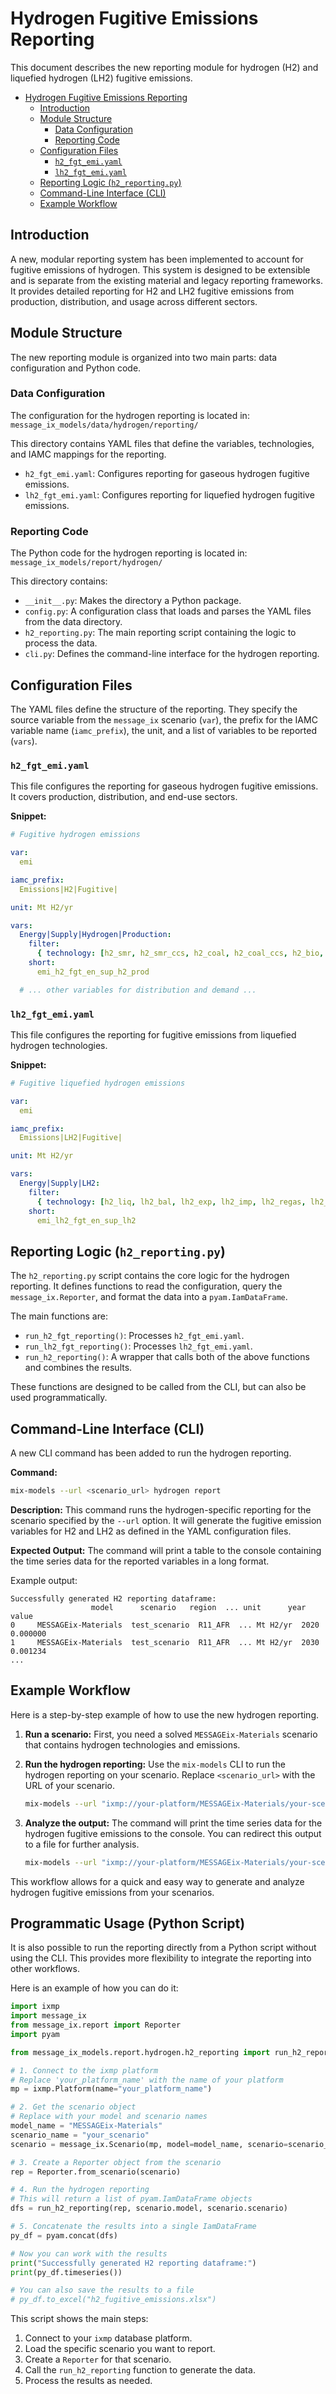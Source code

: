 # Hydrogen Fugitive Emissions Reporting

This document describes the new reporting module for hydrogen (H2) and liquefied hydrogen (LH2) fugitive emissions.

- [Hydrogen Fugitive Emissions Reporting](#hydrogen-fugitive-emissions-reporting)
  - [Introduction](#introduction)
  - [Module Structure](#module-structure)
    - [Data Configuration](#data-configuration)
    - [Reporting Code](#reporting-code)
  - [Configuration Files](#configuration-files)
    - [`h2_fgt_emi.yaml`](#h2_fgt_emiyaml)
    - [`lh2_fgt_emi.yaml`](#lh2_fgt_emiyaml)
  - [Reporting Logic (`h2_reporting.py`)](#reporting-logic-h2_reportingpy)
  - [Command-Line Interface (CLI)](#command-line-interface-cli)
  - [Example Workflow](#example-workflow)


## Introduction

A new, modular reporting system has been implemented to account for fugitive emissions of hydrogen. This system is designed to be extensible and is separate from the existing material and legacy reporting frameworks. It provides detailed reporting for H2 and LH2 fugitive emissions from production, distribution, and usage across different sectors.

## Module Structure

The new reporting module is organized into two main parts: data configuration and Python code.

### Data Configuration

The configuration for the hydrogen reporting is located in:
`message_ix_models/data/hydrogen/reporting/`

This directory contains YAML files that define the variables, technologies, and IAMC mappings for the reporting.

-   `h2_fgt_emi.yaml`: Configures reporting for gaseous hydrogen fugitive emissions.
-   `lh2_fgt_emi.yaml`: Configures reporting for liquefied hydrogen fugitive emissions.

### Reporting Code

The Python code for the hydrogen reporting is located in:
`message_ix_models/report/hydrogen/`

This directory contains:
-   `__init__.py`: Makes the directory a Python package.
-   `config.py`: A configuration class that loads and parses the YAML files from the data directory.
-   `h2_reporting.py`: The main reporting script containing the logic to process the data.
-   `cli.py`: Defines the command-line interface for the hydrogen reporting.

## Configuration Files

The YAML files define the structure of the reporting. They specify the source variable from the `message_ix` scenario (`var`), the prefix for the IAMC variable name (`iamc_prefix`), the unit, and a list of variables to be reported (`vars`).

### `h2_fgt_emi.yaml`

This file configures the reporting for gaseous hydrogen fugitive emissions. It covers production, distribution, and end-use sectors.

**Snippet:**
```yaml
# Fugitive hydrogen emissions

var:
  emi

iamc_prefix:
  Emissions|H2|Fugitive|

unit: Mt H2/yr

vars:
  Energy|Supply|Hydrogen|Production:
    filter:
      { technology: [h2_smr, h2_smr_ccs, h2_coal, h2_coal_ccs, h2_bio, h2_bio_ccs, h2_elec, h2_elec_ccs] }
    short:
      emi_h2_fgt_en_sup_h2_prod

  # ... other variables for distribution and demand ...
```

### `lh2_fgt_emi.yaml`

This file configures the reporting for fugitive emissions from liquefied hydrogen technologies.

**Snippet:**
```yaml
# Fugitive liquefied hydrogen emissions

var:
  emi

iamc_prefix:
  Emissions|LH2|Fugitive|

unit: Mt H2/yr

vars:
  Energy|Supply|LH2:
    filter:
      { technology: [h2_liq, lh2_bal, lh2_exp, lh2_imp, lh2_regas, lh2_t_d] }
    short:
      emi_lh2_fgt_en_sup_lh2
```

## Reporting Logic (`h2_reporting.py`)

The `h2_reporting.py` script contains the core logic for the hydrogen reporting. It defines functions to read the configuration, query the `message_ix.Reporter`, and format the data into a `pyam.IamDataFrame`.

The main functions are:
-   `run_h2_fgt_reporting()`: Processes `h2_fgt_emi.yaml`.
-   `run_lh2_fgt_reporting()`: Processes `lh2_fgt_emi.yaml`.
-   `run_h2_reporting()`: A wrapper that calls both of the above functions and combines the results.

These functions are designed to be called from the CLI, but can also be used programmatically.

## Command-Line Interface (CLI)

A new CLI command has been added to run the hydrogen reporting.

**Command:**
```bash
mix-models --url <scenario_url> hydrogen report
```

**Description:**
This command runs the hydrogen-specific reporting for the scenario specified by the `--url` option. It will generate the fugitive emission variables for H2 and LH2 as defined in the YAML configuration files.

**Expected Output:**
The command will print a table to the console containing the time series data for the reported variables in a long format.

Example output:
```
Successfully generated H2 reporting dataframe:
                  model      scenario   region  ... unit      year     value
0     MESSAGEix-Materials  test_scenario  R11_AFR  ... Mt H2/yr  2020  0.000000
1     MESSAGEix-Materials  test_scenario  R11_AFR  ... Mt H2/yr  2030  0.001234
...
```

## Example Workflow

Here is a step-by-step example of how to use the new hydrogen reporting.

1.  **Run a scenario:**
    First, you need a solved `MESSAGEix-Materials` scenario that contains hydrogen technologies and emissions.

2.  **Run the hydrogen reporting:**
    Use the `mix-models` CLI to run the hydrogen reporting on your scenario. Replace `<scenario_url>` with the URL of your scenario.

    ```bash
    mix-models --url "ixmp://your-platform/MESSAGEix-Materials/your-scenario#1" hydrogen report
    ```

3.  **Analyze the output:**
    The command will print the time series data for the hydrogen fugitive emissions to the console. You can redirect this output to a file for further analysis.

    ```bash
    mix-models --url "ixmp://your-platform/MESSAGEix-Materials/your-scenario#1" hydrogen report > h2_fugitive_emissions.csv
    ```

This workflow allows for a quick and easy way to generate and analyze hydrogen fugitive emissions from your scenarios.

## Programmatic Usage (Python Script)

It is also possible to run the reporting directly from a Python script without using the CLI. This provides more flexibility to integrate the reporting into other workflows.

Here is an example of how you can do it:

```python
import ixmp
import message_ix
from message_ix.report import Reporter
import pyam

from message_ix_models.report.hydrogen.h2_reporting import run_h2_reporting

# 1. Connect to the ixmp platform
# Replace 'your_platform_name' with the name of your platform
mp = ixmp.Platform(name="your_platform_name")

# 2. Get the scenario object
# Replace with your model and scenario names
model_name = "MESSAGEix-Materials"
scenario_name = "your_scenario"
scenario = message_ix.Scenario(mp, model=model_name, scenario=scenario_name)

# 3. Create a Reporter object from the scenario
rep = Reporter.from_scenario(scenario)

# 4. Run the hydrogen reporting
# This will return a list of pyam.IamDataFrame objects
dfs = run_h2_reporting(rep, scenario.model, scenario.scenario)

# 5. Concatenate the results into a single IamDataFrame
py_df = pyam.concat(dfs)

# Now you can work with the results
print("Successfully generated H2 reporting dataframe:")
print(py_df.timeseries())

# You can also save the results to a file
# py_df.to_excel("h2_fugitive_emissions.xlsx")
```

This script shows the main steps:
1.  Connect to your `ixmp` database platform.
2.  Load the specific scenario you want to report.
3.  Create a `Reporter` for that scenario.
4.  Call the `run_h2_reporting` function to generate the data.
5.  Process the results as needed.